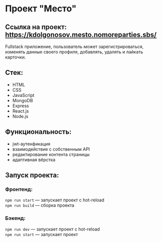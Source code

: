 # Проект "Место"
## Ссылка на проект: https://kdolgonosov.mesto.nomoreparties.sbs/

Fullstack приложение, пользователь может зарегистрироваться, изменять данные своего профиля, добавлять, удалять и лайкать карточки.

## Стек: 
- HTML
- CSS
- JavaScript
- MongoDB
- Express
- React.js
- Node.js

## Функциональность:
- jwt-аутенфикация
- взаимодействие с собственным API
- редактирование контента страницы
- адаптивная вёрстка

## Запуск проекта:
### Фронтенд:
`npm run start` — запускает проект с hot-reload   
`npm run build` — сборка проекта
### Бэкенд:
`npm run dev` — запускает проект с hot-reload   
`npm run start` — запускает проект
